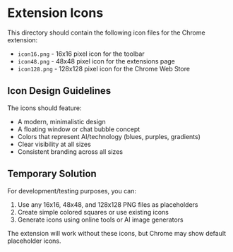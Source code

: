 # Extension Icons

This directory should contain the following icon files for the Chrome extension:

- `icon16.png` - 16x16 pixel icon for the toolbar
- `icon48.png` - 48x48 pixel icon for the extensions page
- `icon128.png` - 128x128 pixel icon for the Chrome Web Store

## Icon Design Guidelines

The icons should feature:
- A modern, minimalistic design
- A floating window or chat bubble concept
- Colors that represent AI/technology (blues, purples, gradients)
- Clear visibility at all sizes
- Consistent branding across all sizes

## Temporary Solution

For development/testing purposes, you can:
1. Use any 16x16, 48x48, and 128x128 PNG files as placeholders
2. Create simple colored squares or use existing icons
3. Generate icons using online tools or AI image generators

The extension will work without these icons, but Chrome may show default placeholder icons. 